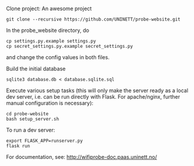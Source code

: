 Clone project: An awesome project
```
git clone --recursive https://github.com/UNINETT/probe-website.git
```

In the probe_website directory, do
```
cp settings.py.example settings.py
cp secret_settings.py.example secret_settings.py
```
and change the config values in both files.

Build the initial database
```
sqlite3 database.db < database.sqlite.sql
```

Execute various setup tasks (this will only make the server ready as a local dev server, i.e. can be run directly with Flask. For apache/nginx, further manual configuration is necessary):
```
cd probe-website
bash setup_server.sh
```

To run a dev server:
```
export FLASK_APP=runserver.py
flask run
```

For documentation, see: http://wifiprobe-doc.paas.uninett.no/
